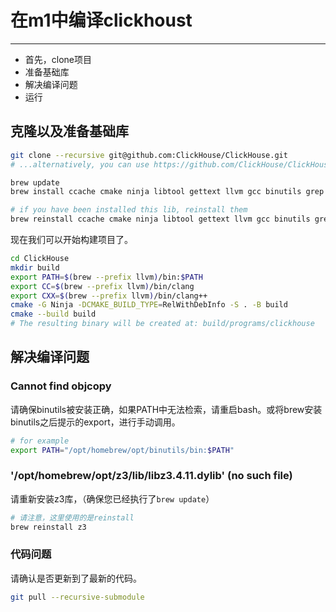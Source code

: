 # 在m1中编译clickhoust

---

- 首先，clone项目
- 准备基础库
- 解决编译问题
- 运行

## 克隆以及准备基础库

```bash
git clone --recursive git@github.com:ClickHouse/ClickHouse.git
# ...alternatively, you can use https://github.com/ClickHouse/ClickHouse.git as the repo URL.

brew update
brew install ccache cmake ninja libtool gettext llvm gcc binutils grep findutils

# if you have been installed this lib, reinstall them
brew reinstall ccache cmake ninja libtool gettext llvm gcc binutils grep findutils
```

现在我们可以开始构建项目了。

```bash
cd ClickHouse
mkdir build
export PATH=$(brew --prefix llvm)/bin:$PATH
export CC=$(brew --prefix llvm)/bin/clang
export CXX=$(brew --prefix llvm)/bin/clang++
cmake -G Ninja -DCMAKE_BUILD_TYPE=RelWithDebInfo -S . -B build
cmake --build build
# The resulting binary will be created at: build/programs/clickhouse
```

## 解决编译问题

### Cannot find objcopy

请确保binutils被安装正确，如果PATH中无法检索，请重启bash。或将brew安装binutils之后提示的export，进行手动调用。

```bash
# for example
export PATH="/opt/homebrew/opt/binutils/bin:$PATH"
```

### '/opt/homebrew/opt/z3/lib/libz3.4.11.dylib' (no such file)

请重新安装z3库，（确保您已经执行了`brew update`）

```bash
# 请注意，这里使用的是reinstall
brew reinstall z3
```

### 代码问题

请确认是否更新到了最新的代码。

```bash
git pull --recursive-submodule
```
